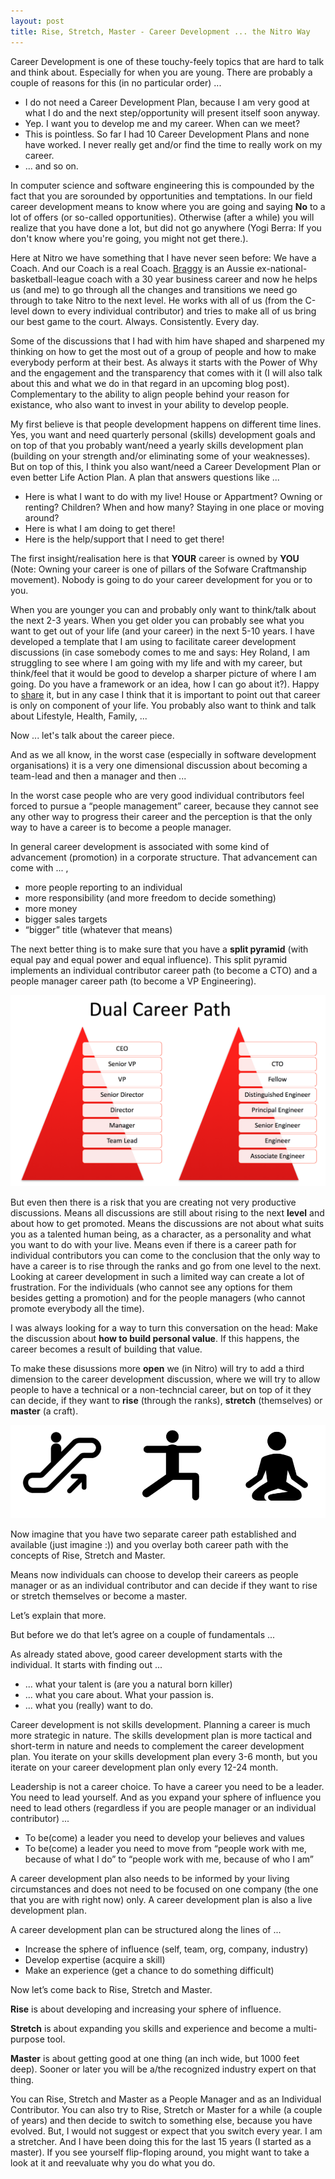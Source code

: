 ```yaml
---
layout: post
title: Rise, Stretch, Master - Career Development ... the Nitro Way
---
```

Career Development is one of these touchy-feely topics that are hard to talk and think about. Especially for when you are young. There are probably a couple of reasons for this (in no particular order) ...

* I do not need a Career Development Plan, because I am very good at what I do and the next step/opportunity will present itself soon anyway.
* Yep. I want you to develop me and my career. When can we meet?
* This is pointless. So far I had 10 Career Development Plans and none have worked. I never really get and/or find the time to really work on my career.
* ... and so on.

In computer science and software engineering this is compounded by the fact that you are sorounded by opportunities and temptations. In our field career development means to know where you are going and saying **No** to a lot of offers (or so-called opportunities). Otherwise (after a while) you will realize that you have done a lot, but did not go anywhere (Yogi Berra: If you don't know where you're going, you might not get there.).

Here at Nitro we have something that I have never seen before: We have a Coach. And our Coach is a real Coach. [Braggy](https://www.linkedin.com/in/mark-bragg-75492010) is an Aussie ex-national-basketball-league coach with a 30 year business career and now he helps us (and me) to go through all the changes and transitions we need go through to take Nitro to the next level. He works with all of us (from the C-level down to every individual contributor) and tries to make all of us bring our best game to the court. Always. Consistently. Every day.

Some of the discussions that I had with him have shaped and sharpened my thinking on how to get the most out of a group of people and how to make everybody perform at their best. As always it starts with the Power of Why and the engagement and the transparency that comes with it (I will also talk about this and what we do in that regard in an upcoming blog post). Complementary to the ability to align people behind your reason for existance, who also want to invest in your ability to develop people.

My first believe is that people development happens on different time lines. Yes, you want and need quarterly personal (skills) development goals and on top of that you probably want/need a yearly skills development plan (building on your strength and/or eliminating some of your weaknesses). But on top of this, I think you also want/need a Career Development Plan or even better Life Action Plan. A plan that answers questions like ...

* Here is what I want to do with my live! House or Appartment? Owning or renting? Children? When and how many? Staying in one place or moving around?
* Here is what I am doing to get there!
* Here is the help/support that I need to get there!

The first insight/realisation here is that **YOUR** career is owned by **YOU** (Note: Owning your career is one of pillars of the Sofware Craftmanship movement). Nobody is going to do your career development for you or to you.

When you are younger you can and probably only want to think/talk about the next 2-3 years. When you get older you can probably see what you want to get out of your life (and your career) in the next 5-10 years. I have developed a template that I am using to facilitate career development discussions (in case somebody comes to me and says: Hey Roland, I am struggling to see where I am going with my life and with my career, but think/feel that it would be good to develop a sharper picture of where I am going. Do you have a framework or an idea, how I can go about it?). Happy to [share](mailto:roland@tritsch.org?subject=Career%20Development%20Plan%20Template) it, but in any case I think that it is important to point out that career is only on component of your life. You probably also want to think and talk about Lifestyle, Health, Family, ...

Now ... let's talk about the career piece.

And as we all know, in the worst case (especially in software development organisations) it is a very one dimensional discussion about becoming a team-lead and then a manager and then ...

In the worst case people who are very good individual contributors feel forced to pursue a “people management” career, because they cannot see any other way to progress their career and the perception is that the only way to have a career is to become a people manager.

In general career development is associated with some kind of advancement (promotion) in a corporate structure. That advancement can come with ...
,
* more people reporting to an individual
* more responsibility (and more freedom to decide something)
* more money
* bigger sales targets
* “bigger” title (whatever that means)

The next better thing is to make sure that you have a **split pyramid** (with equal pay and equal power and equal influence). This split pyramid implements an individual contributor career path (to become a CTO) and a people manager career path (to become a VP Engineering).

![Dual Career Path](/images/dual.png)

But even then there is a risk that you are creating not very productive discussions. Means all discussions are still about rising to the next **level** and about how to get promoted. Means the discussions are not about what suits you as a talented human being, as a character, as a personality and what you want to do with your live. Means even if there is a career path for individual contributors you can come to the conclusion that the only way to have a career is to rise through the ranks and go from one level to the next. Looking at career development in such a limited way can create a lot of frustration. For the individuals (who cannot see any options for them besides getting a promotion) and for the people managers (who cannot promote everybody all the time).

I was always looking for a way to turn this conversation on the head: Make the discussion about **how to build personal value**. If this happens, the career becomes a result of building that value.

To make these disussions more **open** we (in Nitro) will try to add a third dimension to the career development discussion, where we will try to allow people to have a technical or a non-techncial career, but on top of it they can decide, if they want to **rise** (through the ranks), **stretch** (themselves) or **master** (a craft).

![Rise, Stretch, Master](/images/rsm.png)

Now imagine that you have two separate career path established and available (just imagine :)) and you overlay both career path with the concepts of Rise, Stretch and Master.

Means now individuals can choose to develop their careers as people manager or as an individual contributor and can decide if they want to rise or stretch themselves or become a master.

Let’s explain that more.

But before we do that let’s agree on a couple of fundamentals ...

As already stated above, good career development starts with the individual. It starts with finding out ...

  * ... what your talent is (are you a natural born killer)
  * ... what you care about. What your passion is.
  * ... what you (really) want to do.

Career development is not skills development. Planning a career is much more strategic in nature. The skills development plan is more tactical and short-term in nature and needs to complement the career development plan. You iterate on your skills development plan every 3-6 month, but you iterate on your career development plan only every 12-24 month.

Leadership is not a career choice. To have a career you need to be a leader. You need to lead yourself. And as you expand your sphere of influence you need to lead others (regardless if you are people manager or an individual contributor) ...

  * To be(come) a leader you need to develop your believes and values
  * To be(come) a leader you need to move from “people work with me, because of what I do” to “people work with me, because of who I am”

A career development plan also needs to be informed by your living circumstances and does not need to be focused on one company (the one that you are with right now) only. A career development plan is also a live development plan.

A career development plan can be structured along the lines of ...

  * Increase the sphere of influence (self, team, org, company, industry)
  * Develop expertise (acquire a skill)
  * Make an experience (get a chance to do something difficult)

Now let’s come back to Rise, Stretch and Master.

**Rise** is about developing and increasing your sphere of influence.

**Stretch** is about expanding you skills and experience and become a multi-purpose tool.

**Master** is about getting good at one thing (an inch wide, but 1000 feet deep). Sooner or later you will be a/the recognized industry expert on that thing.

You can Rise, Stretch and Master as a People Manager and as an Individual Contributor. You can also try to Rise, Stretch or Master for a while (a couple of years) and then decide to switch to something else, because you have evolved. But, I would not suggest or expect that you switch every year. I am a stretcher. And I have been doing this for the last 15 years (I started as a master). If you see yourself flip-floping around, you might want to take a look at it and reevaluate why you do what you do.
